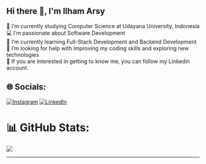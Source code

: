 ## Hi there 👋, I'm Ilham Arsy
<!--
**Ilhamarsy/ilhamarsy** is a ✨ _special_ ✨ repository because its `README.md` (this file) appears on your GitHub profile.

Here are some ideas to get you started:

- 🔭 I’m currently working on ...
- 🌱 I’m currently learning ...
- 👯 I’m looking to collaborate on ...
- 🤔 I’m looking for help with ...
- 💬 Ask me about ...
- 📫 How to reach me: ...
- 😄 Pronouns: ...
- ⚡ Fun fact: ...
-->
🔭 I’m currently studying Computer Science at Udayana University, Indonesia<br>💻 I’m passionate about Software Development<br>🌱 I’m currently learning Full-Stack Development and Backend Development<br>🤝 I’m looking for help with improving my coding skills and exploring new technologies<br>💬  If you are interested in getting to know me, you can follow my Linkedin account.


## 🌐 Socials:
[![Instagram](https://img.shields.io/badge/Instagram-%23E4405F.svg?logo=Instagram&logoColor=white)](https://instagram.com/ham.arsy) [![LinkedIn](https://img.shields.io/badge/LinkedIn-%230077B5.svg?logo=linkedin&logoColor=white)](https://linkedin.com/in/https://www.linkedin.com/in/ilhamarsy/) 
# 📊 GitHub Stats:
![](https://github-readme-stats.vercel.app/api/top-langs/?username=ilhamarsy&theme=dark&hide_border=false&include_all_commits=false&count_private=false&layout=compact)

---

<!-- Proudly created with GPRM ( https://gprm.itsvg.in ) -->
